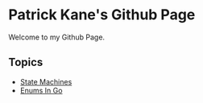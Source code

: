 # Patrick Kane's Github Page

Welcome to my Github Page.

## Topics

- [State Machines](/statemachines.html)
- [Enums In Go](/golang-enums.html)
